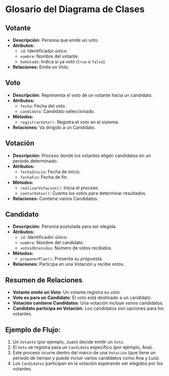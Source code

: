 # Glosario del Diagrama de Clases

## Votante
- **Descripción:** Persona que emite un voto.
- **Atributos:**  
  - `id`: Identificador único.  
  - `nombre`: Nombre del votante.  
  - `haVotado`: Indica si ya votó (`true` o `false`).  
- **Relaciones:** Emite un Voto.

## Voto
- **Descripción:** Representa el voto de un votante hacia un candidato.
- **Atributos:**  
  - `fecha`: Fecha del voto.  
  - `candidato`: Candidato seleccionado.  
- **Métodos:**  
  - `registrarVoto()`: Registra el voto en el sistema.  
- **Relaciones:** Va dirigido a un Candidato.

## Votación
- **Descripción:** Proceso donde los votantes eligen candidatos en un período determinado.
- **Atributos:**  
  - `fechaInicio`: Fecha de inicio.  
  - `fechaFin`: Fecha de fin.  
- **Métodos:**  
  - `realizarVotacion()`: Inicia el proceso.  
  - `contarVotos()`: Cuenta los votos para determinar resultados.  
- **Relaciones:** Contiene varios Candidatos.

## Candidato
- **Descripción:** Persona postulada para ser elegida.
- **Atributos:**  
  - `id`: Identificador único.  
  - `nombre`: Nombre del candidato.  
  - `votosObtenidos`: Número de votos recibidos.  
- **Métodos:**  
  - `proponerPlan()`: Presenta su propuesta.  
- **Relaciones:** Participa en una Votación y recibe votos.

## Resumen de Relaciones
- **Votante emite un Voto**: Un votante registra su voto.
- **Voto es para un Candidato**: El voto está destinado a un candidato.
- **Votación contiene Candidatos**: Una votación incluye varios candidatos.
- **Candidato participa en Votación**: Los candidatos son opciones para los votantes.


## Ejemplo de Flujo:
1. Un `Votante` (por ejemplo, Juan) decide emitir un `Voto`.
2. El `Voto` se registra para un `Candidato` específico (por ejemplo, Ana).
3. Este proceso ocurre dentro del marco de una `Votación` (que tiene un período de tiempo y puede incluir varios candidatos como Ana y Luis).
4. Los `Candidatos` participan en la votación esperando ser elegidos por los votantes.
